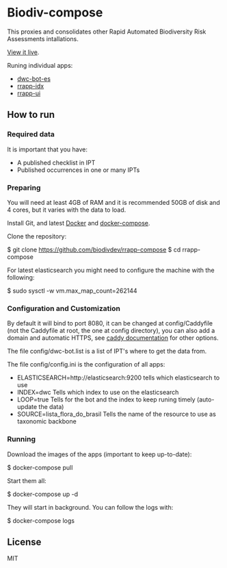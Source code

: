 # Biodiv-compose

This proxies and consolidates other Rapid Automated Biodiversity Risk Assessments intallations.

[View it live](https://br.biodiversity.cloud/).

Runing individual apps:

- [dwc-bot-es](https://github.com/biodivdev/dwc-bot-es)
- [rrapp-idx](https://github.com/biodivdev/rrapp-idx)
- [rrapp-ui](https://github.com/biodivdev/rrapp-ui)

## How to run

### Required data

It is important that you have:

- A published checklist in IPT
- Published occurrences in one or many IPTs

### Preparing

You will need at least 4GB of RAM and it is recommended 50GB of disk and 4 cores, but it varies with the data to load.

Install Git, and latest [Docker](https://docs.docker.com/engine/installation/linux/) and [docker-compose](https://docs.docker.com/compose/install/).

Clone the repository: 

  $ git clone https://github.com/biodivdev/rrapp-compose
  $ cd rrapp-compose

For latest elasticsearch you might need to configure the machine with the following:

  $ sudo sysctl -w vm.max\_map\_count=262144

### Configuration and Customization

By default it will bind to port 8080, it can be changed at config/Caddyfile (not the Caddyfile at root, the one at config directory), you can also add a domain and automatic HTTPS, see [caddy documentation](https://caddyserver.com) for other options.

The file config/dwc-bot.list is a list of IPT's where to get the data from.

The file config/config.ini is the configuration of all apps:

- ELASTICSEARCH=http://elasticsearch:9200 tells which elasticsearch to use
- INDEX=dwc Tells which index to use on the elasticsearch
- LOOP=true Tells for the bot and the index to keep runing timely (auto-update the data)
- SOURCE=lista\_flora\_do\_brasil Tells the name of the resource to use as taxonomic backbone

### Running

Download the images of the apps (important to keep up-to-date):

  $ docker-compose pull

Start them all:

  $ docker-compose up -d

They will start in background. You can follow the logs with:

  $ docker-compose logs

## License

MIT

